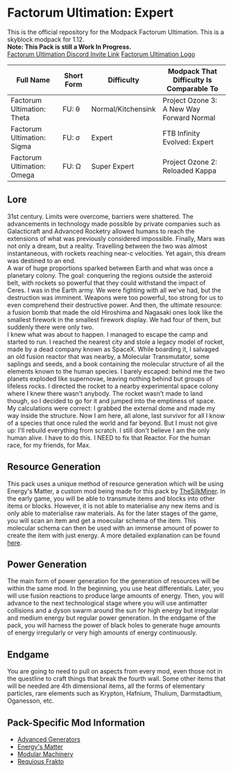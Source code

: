 # Factorum Ultimation: Expert
This is the official repository for the Modpack Factorum Ultimation. This is a skyblock modpack for 1.12. <br/>
**Note: This Pack is still a Work In Progress.** <br/>
[Factorum Ultimation Discord Invite Link](https://discord.gg/GjJCHdr) [Factorum Ultimation Logo](https://github.com/Redfire75369/FactorumUltimation/blob/master/docs/images/Factorum_Ultimation_Logo.png)

| Full Name | Short Form | Difficulty | Modpack That Difficulty Is Comparable To |
| ---------------- | ----------------- | ------------- | --------------------------------------------------------- |
| Factorum Ultimation: Theta | FU: θ | Normal/Kitchensink | Project Ozone 3: A New Way Forward Normal |
| Factorum Ultimation: Sigma | FU: σ | Expert | FTB Infinity Evolved: Expert |
| Factorum Ultimation: Omega | FU: Ω | Super Expert | Project Ozone 2: Reloaded Kappa |

## Lore
31st century. Limits were overcome, barriers were shattered. The advancements in technology made possible by private
companies such as Galacticraft and Advanced Rocketry allowed humans to reach the extensions of what was previously
considered impossible. Finally, Mars was not only a dream, but a reality. Travelling between the two was almost
instantaneous, with rockets reaching near-c velocities. Yet again, this dream was destined to an end.  
A war of huge proportions sparked between Earth and what was once a planetary colony. The goal: conquering the
regions outside the asteroid belt, with rockets so powerful that they could withstand the impact of Ceres. I was in the Earth
army. We were fighting with all we've had, but the destruction was imminent. Weapons were too powerful, too strong for
us to even comprehend their destructive power. And then, the ultimate resource: a fusion bomb that made the old
Hiroshima and Nagasaki ones look like the smallest firework in the smallest firework display. We had four of them, but
suddenly there were only two. <br/>
I knew what was about to happen. I managed to escape the camp and started to run. I reached the nearest city and stole a
legacy model of rocket, made by a dead company known as SpaceX. While boarding it, I salvaged an old fusion reactor that
was nearby, a Molecular Transmutator, some saplings and seeds, and a book containing the molecular structure of all the
elements known to the human species. I barely escaped: behind me the two planets exploded like supernovae, leaving
nothing behind but groups of lifeless rocks. I directed the rocket to a nearby experimental space colony where I knew
there wasn't anybody. The rocket wasn't made to land though, so I decided to go for it and jumped into the emptiness of
space. My calculations were correct: I grabbed the external dome and made my way inside the structure. Now I am here,
all alone, last survivor for all I know of a species that once ruled the world and far beyond. But I must not give up:
I'll rebuild everything from scratch. I still don't believe I am the only human alive. I have to do this. I NEED to fix
that Reactor. For the human race, for my friends, for Max. <br/>

## Resource Generation
This pack uses a unique method of resource generation which will be using Energy's Matter, a custom mod being made for 
this pack by [TheSilkMiner](https://github.com/TheSilkMiner). In the early game, you will be able to transmute items and 
blocks into other items or blocks. However, it is not able to materialise any new items and is only able to materialise raw materials. 
As for the later stages of the game, you will scan an item and get a moecular schema of the item. This molecular schema can then 
be used with an immense amount of power to create the item with just energy. A more detailed explanation can be found 
[here](https://github.com/Redfire75369/FactorumUltimation/blob/master/docs/Energy's_Matter.md).

## Power Generation
The main form of power generation for the generation of resources will be within the same mod. In the beginning, you use heat differentials. 
Later, you will use fusion reactions to produce large amounts of energy. Then, you will advance to the next technological stage where you 
will use antimatter collisions and a dyson swarm around the sun for high energy but irregular and medium energy but regular power generation. 
In the endgame of the pack, you will harness the power of black holes to generate huge amounts of energy irregularly or very high amounts of 
energy continuously.
## Endgame
You are going to need to pull on aspects from every mod, even those not in the questline to craft things that break the fourth wall. 
Some other items that will be needed are 4th dimensional items, all the  forms of elementary particles, rare elements such as 
Krypton, Hafnium, Thulium, Darmstadtium, Oganesson, etc.

## Pack-Specific Mod Information
- [Advanced Generators](https://github.com/Redfire75369/FactorumUltimation/blob/master/docs/Advanced_Generators.md)
- [Energy's Matter](https://github.com/Redfire75369/FactorumUltimation/blob/master/docs/Energy's_Matter.md)
- [Modular Machinery](https://github.com/Redfire75369/FactorumUltimation/blob/master/docs/Modular_Machinery.md)
- [Requious Frakto](https://github.com/Redfire75369/FactorumUltimation/blob/master/docs/Requious_Frakto.md)
